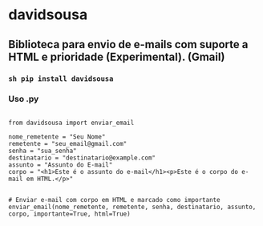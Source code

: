 # davidsousa

## Biblioteca para envio de e-mails com suporte a HTML e prioridade (Experimental). (Gmail)

### ```sh pip install davidsousa```
### Uso .py

```

from davidsousa import enviar_email

nome_remetente = "Seu Nome"
remetente = "seu_email@gmail.com"
senha = "sua_senha"
destinatario = "destinatario@example.com"
assunto = "Assunto do E-mail"
corpo = "<h1>Este é o assunto do e-mail</h1><p>Este é o corpo do e-mail em HTML.</p>"


# Enviar e-mail com corpo em HTML e marcado como importante
enviar_email(nome_remetente, remetente, senha, destinatario, assunto, corpo, importante=True, html=True)



```